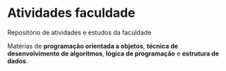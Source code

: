 # Atividades faculdade
 Repositório de atividades e estudos da faculdade
 
 Matérias de **programação orientada a objetos**, **técnica de desenvolvimento de algoritmos**, **lógica de programação** e **estrutura de dados**.
